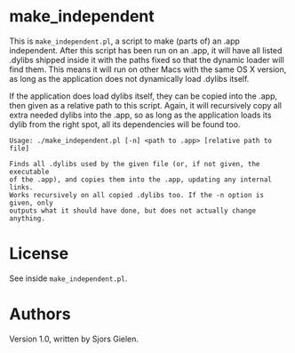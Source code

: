 # make_independent

This is `make_independent.pl`, a script to make (parts of) an .app independent.
After this script has been run on an .app, it will have all listed .dylibs
shipped inside it with the paths fixed so that the dynamic loader will find
them. This means it will run on other Macs with the same OS X version, as long
as the application does not dynamically load .dylibs itself.

If the application does load dylibs itself, they can be copied into the .app,
then given as a relative path to this script. Again, it will recursively copy
all extra needed dylibs into the .app, so as long as the application loads
its dylib from the right spot, all its dependencies will be found too.

    Usage: ./make_independent.pl [-n] <path to .app> [relative path to file]

    Finds all .dylibs used by the given file (or, if not given, the executable
    of the .app), and copies them into the .app, updating any internal links.
    Works recursively on all copied .dylibs too. If the -n option is given, only
    outputs what it should have done, but does not actually change anything.

# License

See inside `make_independent.pl`.

# Authors

Version 1.0, written by Sjors Gielen.
